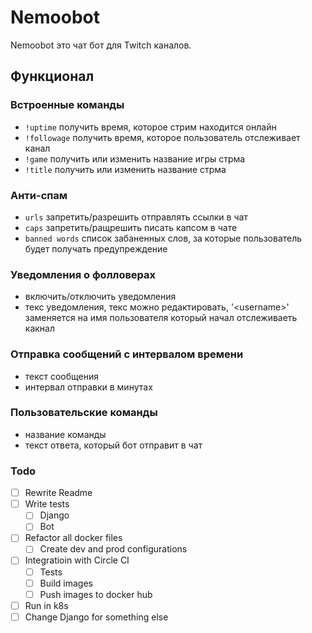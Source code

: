 # Nemoobot
Nemoobot это чат бот для Twitch каналов.
## Функционал
### Встроенные команды
- `!uptime` получить время, которое стрим находится онлайн
- `!followage` получить время, которое пользователь отслеживает канал
- `!game` получить или изменить название игры стрма
- `!title` получить или изменить название стрма
### Анти-спам
- `urls` запретить/разрешить отправлять ссылки в чат
- `caps` запретить/ращрешить писать капсом в чате
- `banned words` список забаненных слов, за которые пользователь будет 
получать предупреждение
### Уведомления о фолловерах
- включить/отключить уведомления
- текс уведомления, текс можно редактировать, '&lt;username&gt;' заменяется на 
имя пользователя который начал отслеживаеть какнал
### Отправка сообщений с интервалом времени
- текст сообщения
- интервал отправки в минутах
### Пользовательские команды
- название команды
- текст ответа, который бот отправит в чат


### Todo

- [ ] Rewrite Readme
- [ ] Write tests
  - [ ] Django
  - [ ] Bot
- [ ] Refactor all docker files
  - [ ] Create dev and prod configurations
- [ ] Integratioin with Circle CI
  - [ ] Tests
  - [ ] Build images
  - [ ] Push images to docker hub
- [ ] Run in k8s
- [ ] Change Django for something else 